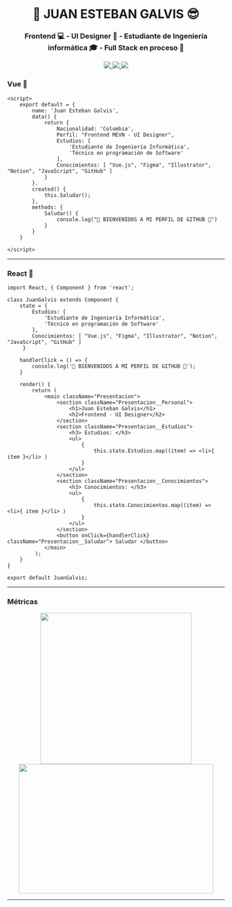 <h1 align="center"> 🚀 JUAN ESTEBAN GALVIS 😎 </h1>
<h3 align="center"> Frontend 💻 - UI Designer 🎨 - Estudiante de Ingeniería informática 🎓 - Full Stack en proceso 🧠 </h3>

<p align="center"> <a href="https://twitter.com/JuanEGalvis"> <img src="https://img.icons8.com/fluent/48/000000/twitter.png" /> </a> <a href="https://www.linkedin.com/in/juanegalvis/"> <img src="https://img.icons8.com/color/48/000000/linkedin.png" /> </a> <a href="https://www.instagram.com/juanesgalvisb/"> <img src="https://img.icons8.com/fluent/48/000000/instagram-new.png" /> </a>
</p>

<h3> Vue 💚 </h3>

````
<script>
    export default = {
        name: 'Juan Esteban Galvis',
        data() {
            return {
                Nacionalidad: 'Colombia',
                Perfil: "Frontend MEVN - UI Designer",
                Estudios: [
                    'Estudiante de Ingeniería Informática',
                    'Técnico en programación de Software'
                ],
                Conocimientos: [ "Vue.js", "Figma", "Illustrator", "Notion", "JavaScript", "GitHub" ]
            }
        }.
        created() {
            this.Saludar();
        },
        methods: {
            Saludar() {
                console.log("🎉 BIENVENIDOS A MI PERFIL DE GITHUB 🎉")
            }
        }
    }

</script>
````

---------------------------------------------

<h3> React 💙 </h3>

````
import React, { Component } from 'react';

class JuanGalvis extends Component {
    state = { 
        Estudios: [
            'Estudiante de Ingeniería Informática',
            'Técnico en programación de Software'
        ],
        Conocimientos: [ "Vue.js", "Figma", "Illustrator", "Notion", "JavaScript", "GitHub" ]
     }

    handlerClick = () => {
        console.log('🎉 BIENVENIDOS A MI PERFIL DE GITHUB 🎉');
    }

    render() { 
        return ( 
            <main className="Presentacion">
                <section className="Presentacion__Personal">
                    <h1>Juan Esteban Galvis</h1>
                    <h2>Frontend - UI Designer</h2>
                </section>
                <section className="Presentacion__Estudios">
                    <h3> Estudios: </h3>
                    <ul>
                        {
                            this.state.Estudios.map((item) => <li>{ item }</li> )
                        }
                    </ul>
                </section>
                <section className="Presentacion__Conocimientos">
                    <h3> Conocimientos: </h3>
                    <ul>
                        {
                            this.state.Conocimientos.map((item) => <li>{ item }</li> )
                        }
                    </ul>
                </section>
                <button onClick={handlerClick} className="Presentacion__Saludar"> Saludar </button>
            </main>
         );
    }
}
 
export default JuanGalvis;
````

---------------------------------------------

<h3> Métricas </h3>
<p align="center">  <img src="https://github-readme-stats.vercel.app/api/top-langs/?username=JuanesGalvis&theme=highcontrast" width="350" /> <img src="https://github-readme-stats.vercel.app/api?username=JuanesGalvis&theme=highcontrast" width="450" height="300" /> </p>

---------------------------------------------
